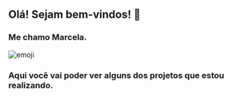 

## Olá! Sejam bem-vindos! 👋
### Me chamo Marcela.
![emoji](https://github.com/MBSant/Perfil/blob/main/5cfeba8c97b800ed16d6dc58ea034c826411cb57e78655313b5c966edfd5be90.0.png)
### Aqui você vai poder ver alguns dos projetos que estou realizando.


